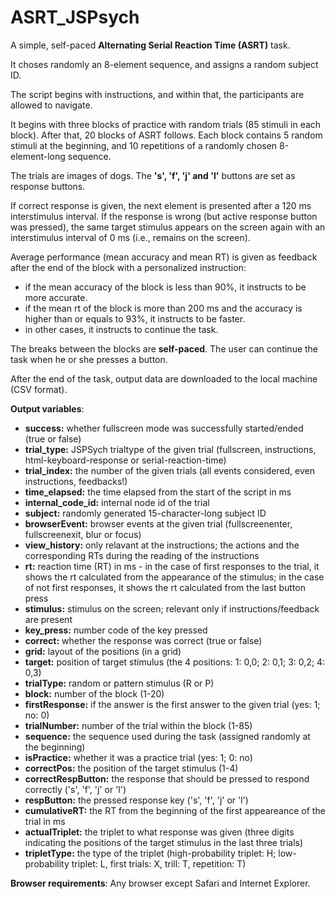 # ASRT_JSPsych
A simple, self-paced <strong>Alternating Serial Reaction Time (ASRT)</strong> task.

It choses randomly an 8-element sequence, and assigns a random subject ID.

The script begins with instructions, and within that, the participants are allowed to navigate.

It begins with three blocks of practice with random trials (85 stimuli in each block). After that, 20 blocks of ASRT follows. Each block contains 5 random stimuli at the beginning, and 10 repetitions of a randomly chosen 8-element-long sequence.

The trials are images of dogs. The <strong>'s', 'f', 'j' and 'l'</strong> buttons are set as response buttons.

If correct response is given, the next element is presented after a 120 ms interstimulus interval. If the response is wrong (but active response button was pressed), the same target stimulus appears on the screen again with an interstimulus interval of 0 ms (i.e., remains on the screen).

Average performance (mean accuracy and mean RT) is given as feedback after the end of the block with a personalized instruction:

- if the mean accuracy of the block is less than 90%, it instructs to be more accurate.
- if the mean rt of the block is more than 200 ms and the accuracy is higher than or equals to 93%, it instructs to be faster.
- in other cases, it instructs to continue the task.

The breaks between the blocks are <strong>self-paced</strong>. The user can continue the task when he or she presses a button.

After the end of the task, output data are downloaded to the local machine (CSV format).

<strong>Output variables</strong>:
- <strong>success:</strong> whether fullscreen mode was successfully started/ended (true or false)
- <strong>trial_type:</strong> JSPSych trialtype of the given trial (fullscreen, instructions, html-keyboard-response or serial-reaction-time)
- <strong>trial_index:</strong> the number of the given trials (all events considered, even instructions, feedbacks!)
- <strong>time_elapsed:</strong> the time elapsed from the start of the script in ms
- <strong>internal_code_id:</strong> internal node id of the trial
- <strong>subject:</strong> randomly generated 15-character-long subject ID
- <strong>browserEvent:</strong> browser events at the given trial (fullscreenenter, fullscreenexit, blur or focus)
- <strong>view_history:</strong> only relavant at the instructions; the actions and the corresponding RTs during the reading of the instructions
- <strong>rt:</strong> reaction time (RT) in ms - in the case of first responses to the trial, it shows the rt calculated from the appearance of the stimulus; in the case of not first responses, it shows the rt calculated from the last button press
- <strong>stimulus:</strong> stimulus on the screen; relevant only if instructions/feedback are present
- <strong>key_press:</strong> number code of the key pressed
- <strong>correct:</strong> whether the response was correct (true or false)
- <strong>grid:</strong> layout of the positions (in a grid)
- <strong>target:</strong> position of target stimulus (the 4 positions: 1: 0,0; 2: 0,1; 3: 0,2; 4: 0,3)
- <strong>trialType:</strong> random or pattern stimulus (R or P)
- <strong>block:</strong> number of the block (1-20)
- <strong>firstResponse:</strong> if the answer is the first answer to the given trial (yes: 1; no: 0)
- <strong>trialNumber:</strong> number of the trial within the block (1-85)
- <strong>sequence:</strong> the sequence used during the task (assigned randomly at the beginning)
- <strong>isPractice:</strong> whether it was a practice trial (yes: 1; 0: no)
- <strong>correctPos:</strong> the position of the target stimulus (1-4)
- <strong>correctRespButton:</strong> the response that should be pressed to respond correctly ('s', 'f', 'j' or 'l')
- <strong>respButton:</strong> the pressed response key ('s', 'f', 'j' or 'l')
- <strong>cumulativeRT:</strong> the RT from the beginning of the first appeareance of the trial in ms
- <strong>actualTriplet:</strong> the triplet to what response was given (three digits indicating the positions of the target stimulus in the last three trials)
- <strong>tripletType:</strong> the type of the triplet (high-probability triplet: H; low-probability triplet: L, first trials: X, trill: T, repetition: T)

<strong>Browser requirements</strong>: Any browser except Safari and Internet Explorer.
